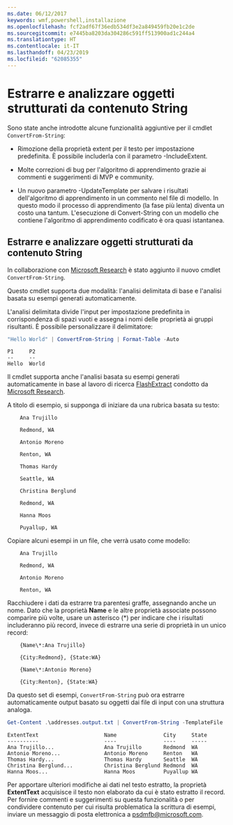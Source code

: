```yaml
---
ms.date: 06/12/2017
keywords: wmf,powershell,installazione
ms.openlocfilehash: fcf2adf67f36edb534df3e2a849459fb20e1c2de
ms.sourcegitcommit: e7445ba8203da304286c591ff513900ad1c244a4
ms.translationtype: HT
ms.contentlocale: it-IT
ms.lasthandoff: 04/23/2019
ms.locfileid: "62085355"
---
```

# <a name="extract-and-parse-structured-objects-out-of-string"></a>Estrarre e analizzare oggetti strutturati da contenuto String

Sono state anche introdotte alcune funzionalità aggiuntive per il cmdlet `ConvertFrom-String`:

- Rimozione della proprietà extent per il testo per impostazione predefinita. È possibile includerla con il parametro -IncludeExtent.

- Molte correzioni di bug per l'algoritmo di apprendimento grazie ai commenti e suggerimenti di MVP e community.

- Un nuovo parametro -UpdateTemplate per salvare i risultati dell'algoritmo di apprendimento in un commento nel file di modello. In questo modo il processo di apprendimento (la fase più lenta) diventa un costo una tantum. L'esecuzione di Convert-String con un modello che contiene l'algoritmo di apprendimento codificato è ora quasi istantanea.

## <a name="extract-and-parse-structured-objects-out-of-string-content"></a>Estrarre e analizzare oggetti strutturati da contenuto String

In collaborazione con [Microsoft Research](https://www.microsoft.com/en-us/research/?from=http%3A%2F%2Fresearch.microsoft.com%2F) è stato aggiunto il nuovo cmdlet `ConvertFrom-String`.

Questo cmdlet supporta due modalità: l'analisi delimitata di base e l'analisi basata su esempi generati automaticamente.

L'analisi delimitata divide l'input per impostazione predefinita in corrispondenza di spazi vuoti e assegna i nomi delle proprietà ai gruppi risultanti. È possibile personalizzare il delimitatore:

```powershell
"Hello World" | ConvertFrom-String | Format-Table -Auto
```

```output
P1     P2
--     --
Hello  World
```

Il cmdlet supporta anche l'analisi basata su esempi generati automaticamente in base al lavoro di ricerca [FlashExtract](https://www.microsoft.com/en-us/research/publication/flashextract-framework-data-extraction-examples/?from=http%3A%2F%2Fresearch.microsoft.com%2Fen-us%2Fum%2Fpeople%2Fsumitg%2Fflashextract.html) condotto da [Microsoft Research](https://www.microsoft.com/en-us/research/?from=http%3A%2F%2Fresearch.microsoft.com%2F).

A titolo di esempio, si supponga di iniziare da una rubrica basata su testo:

```
    Ana Trujillo

    Redmond, WA

    Antonio Moreno

    Renton, WA

    Thomas Hardy

    Seattle, WA

    Christina Berglund

    Redmond, WA

    Hanna Moos

    Puyallup, WA
```

Copiare alcuni esempi in un file, che verrà usato come modello:

```
    Ana Trujillo

    Redmond, WA

    Antonio Moreno

    Renton, WA
```

Racchiudere i dati da estrarre tra parentesi graffe, assegnando anche un nome. Dato che la proprietà **Name** e le altre proprietà associate possono comparire più volte, usare un asterisco (\*) per indicare che i risultati includeranno più record, invece di estrarre una serie di proprietà in un unico record:

```
    {Name\*:Ana Trujillo}

    {City:Redmond}, {State:WA}

    {Name\*:Antonio Moreno}

    {City:Renton}, {State:WA}
```

Da questo set di esempi, `ConvertFrom-String` può ora estrarre automaticamente output basato su oggetti dai file di input con una struttura analoga.

```powershell
Get-Content .\addresses.output.txt | ConvertFrom-String -TemplateFile .\addresses.template.txt | Format-Table -Auto
```

```output
ExtentText                     Name               City     State
----------                     ----               ----     -----
Ana Trujillo...                Ana Trujillo       Redmond  WA
Antonio Moreno...              Antonio Moreno     Renton   WA
Thomas Hardy...                Thomas Hardy       Seattle  WA
Christina Berglund...          Christina Berglund Redmond  WA
Hanna Moos...                  Hanna Moos         Puyallup WA
```

Per apportare ulteriori modifiche ai dati nel testo estratto, la proprietà **ExtentText** acquisisce il testo non elaborato da cui è stato estratto il record. Per fornire commenti e suggerimenti su questa funzionalità o per condividere contenuto per cui risulta problematica la scrittura di esempi, inviare un messaggio di posta elettronica a <psdmfb@microsoft.com>.